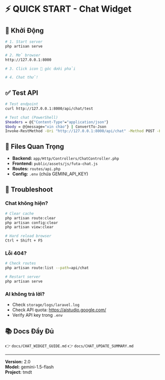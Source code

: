 # ⚡ QUICK START - Chat Widget

## 🚀 Khởi Động

```bash
# 1. Start server
php artisan serve

# 2. Mở browser
http://127.0.0.1:8000

# 3. Click icon 💬 góc dưới phải

# 4. Chat thử!
```

## ✅ Test API

```bash
# Test endpoint
curl http://127.0.0.1:8000/api/chat/test

# Test chat (PowerShell)
$headers = @{"Content-Type"="application/json"}
$body = @{message="xin chào"} | ConvertTo-Json
Invoke-RestMethod -Uri "http://127.0.0.1:8000/api/chat" -Method POST -Headers $headers -Body $body
```

## 📁 Files Quan Trọng

- **Backend:** `app/Http/Controllers/ChatController.php`
- **Frontend:** `public/assets/js/futa-chat.js`
- **Routes:** `routes/api.php`
- **Config:** `.env` (chứa GEMINI_API_KEY)

## 🔧 Troubleshoot

### Chat không hiện?

```bash
# Clear cache
php artisan route:clear
php artisan config:clear
php artisan view:clear

# Hard reload browser
Ctrl + Shift + F5
```

### Lỗi 404?

```bash
# Check routes
php artisan route:list --path=api/chat

# Restart server
php artisan serve
```

### AI không trả lời?

- Check `storage/logs/laravel.log`
- Check API quota: https://aistudio.google.com/
- Verify API key trong `.env`

## 📚 Docs Đầy Đủ

👉 `docs/CHAT_WIDGET_GUIDE.md`
👉 `docs/CHAT_UPDATE_SUMMARY.md`

---

**Version:** 2.0  
**Model:** gemini-1.5-flash  
**Project:** tmdt
